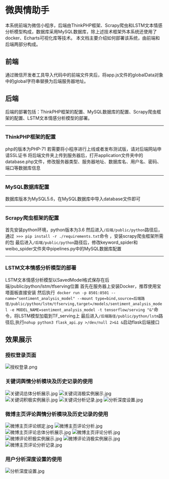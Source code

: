 # 微舆情助手
  本系统前端为微信小程序，后端由ThinkPHP框架、Scrapy爬虫和LSTM文本情感分析模型构成，数据库采用MySQL数据库，除上述技术框架外本系统还使用了docker、Echarts可视化库等技术。  本文档主要介绍如何部署该系统，由前端和后端两部分构成。
## 前端
通过微信开发者工具导入代码中的前端文件夹后，将app.js文件的globalData对象中的global字符串替换为后端服务器地址。
## 后端
后端的部署包括：ThinkPHP框架的配置、MySQL数据库的配置、Scrapy爬虫框架的配置、LSTM文本情感分析模型的部署。
* * *
### ThinkPHP框架的配置
php的版本为PHP-71
若需要将小程序进行上线或者发布测试版，请对后端网站申请SSL证书
将后端文件夹上传到服务器后，打开application文件夹中的database.php文件，修改服务器类型、服务器地址、数据库名、用户名、密码、端口等数据库信息
* * *
### MySQL数据库配置
数据库版本为MySQL5.6，在MySQL数据库中导入database文件即可
* * *
### Scrapy爬虫框架的配置
首先安装python环境，python版本为3.6
然后进入```/后端/public/python```路径后，通过``` >>> pip install -r ./requirements.txt```命令 ，安装scrapy爬虫框架所需的包
最后进入```/后端/public/python```路径后，修改keyword_spider和weibo_spider文件夹中pipelines.py中的MySQL数据库配置
* * *
### LSTM文本情感分析模型的部署
LSTM文本情感分析模型以SavedModel格式保存在后端/public/python/lstm/tfserving位置
首先在服务器上安装Docker，推荐使用宝塔面板直接安装
然后执行``` docker run -p 8501:8501 --name="sentiment_analysis_model" --mount type=bind,source=后端路径/public/python/lstm/tfserving,target=/models/sentiment_analysis_model -e MODEL_NAME=sentiment_analysis_model -t tensorflow/serving "&"```命令，将LSTM模型加载到TF_serving上
最后进入```/后端路径/public/python/lstm```路径后,执行```nohup python3 flask_api.py >/dev/null 2>&1 &```启动flask后端接口
## 效果展示
### 授权登录页面
![授权登录.png](https://nas.wulei.pro:5088/i/2024/05/08/663b7f3975e05.png)
### 关键词舆情分析模块及历史记录的使用
![关键词总体分析展示.jpg](https://nas.wulei.pro:5088/i/2024/05/08/663b7f3e0ecd4.jpg)
![关键词消极实例展示.jpg](https://nas.wulei.pro:5088/i/2024/05/08/663b7f3d52f5c.jpg)
![关键词积极实例展示.jpg](https://nas.wulei.pro:5088/i/2024/05/08/663b7f3c9d231.jpg)
![关键词分析记录.jpg](https://nas.wulei.pro:5088/i/2024/05/08/663b7f3bdf7da.jpg)
![分析深度设置.jpg](https://nas.wulei.pro:5088/i/2024/05/08/663b7f3a60c15.jpg)
### 微博主页评论舆情分析模块及历史记录的使用
![微博主页评论绑定.jpg](https://nas.wulei.pro:5088/i/2024/05/08/663b7f4324a4b.jpg)
![微博主页评论分析.jpg](https://nas.wulei.pro:5088/i/2024/05/08/663b7f440b8f6.jpg)
![微博主页评论总体分析展示.jpg](https://nas.wulei.pro:5088/i/2024/05/08/663b7f45ceedb.jpg)
![微博主页评论分析.jpg](https://nas.wulei.pro:5088/i/2024/05/08/663b7f440b8f6.jpg)
![微博评论积极实例展示.jpg](https://nas.wulei.pro:5088/i/2024/05/08/663b7f3fb5fc9.jpg)
![微博评论消极实例展示.jpg](https://nas.wulei.pro:5088/i/2024/05/08/663b7f40ce75e.jpg)
![微博主页评论分析记录.jpg](https://nas.wulei.pro:5088/i/2024/05/08/663b7f44d7dbe.jpg)
### 用户分析深度设置的使用
![分析深度设置.jpg](https://nas.wulei.pro:5088/i/2024/05/08/663b7f3a60c15.jpg)
